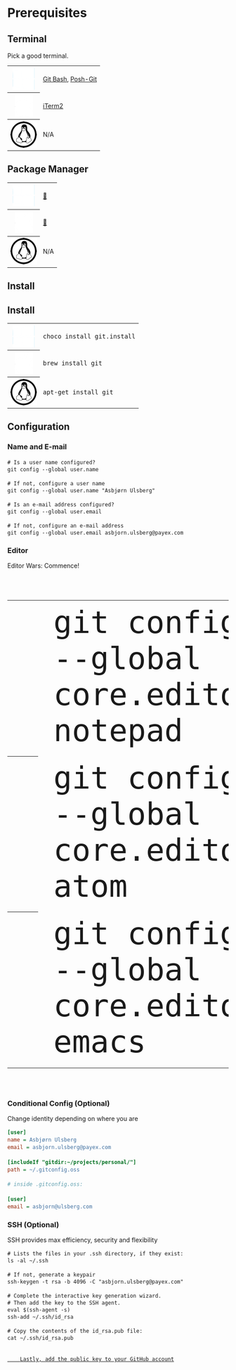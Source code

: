 # Prerequisites

## Terminal

Pick a good terminal.

<table>
    <tr>
        <th scope="row"><img src="./images/windows.png" alt="Windows"></th>
        <td>
            <a href="https://git-scm.com/downloads">Git Bash</a>,
            <a href="https://github.com/dahlbyk/posh-git">Posh-Git</a>
        </td>
    </tr>
    <tr>
        <th scope="row"><img src="./images/apple.png" alt="macOS"></th>
        <td><a href="https://www.iterm2.com/">iTerm2</a></td>
    </tr>
    <tr>
        <th scope="row"><img src="./images/tux.png" alt="Linux"></th>
        <td>N/A</td>
    </tr>
</table>

## Package Manager

<table>
    <tr>
        <th scope="row"><img src="./images/windows.png" alt="Windows"></th>
        <td><a href="https://chocolatey.org/">🍫</a></td>
    </tr>
    <tr>
        <th scope="row"><img src="./images/apple.png" alt="macOS"></th>
        <td><a href="https://brew.sh/">🍺</a></td>
    </tr>
    <tr>
        <th scope="row"><img src="./images/tux.png" alt="Linux"></th>
        <td>N/A</td>
    </tr>
</table>

## Install

<h2>Install</h2>
<table>
    <tr>
        <th scope="row"><img src="./images/windows.png" alt="Windows"></th>
        <td style="font-family: monospace">
            choco install git.install
        </td>
    </tr>
    <tr>
        <th scope="row"><img src="./images/apple.png" alt="macOS"></th>
        <td style="font-family: monospace">
            brew install git
        </td>
    </tr>
    <tr>
        <th scope="row"><img src="./images/tux.png" alt="Linux"></th>
        <td style="font-family: monospace">
            apt-get install git
        </td>
    </tr>
</table>

## Configuration

### Name and E-mail

```shell
# Is a user name configured?
git config --global user.name

# If not, configure a user name
git config --global user.name "Asbjørn Ulsberg"

# Is an e-mail address configured?
git config --global user.email

# If not, configure an e-mail address
git config --global user.email asbjorn.ulsberg@payex.com
```

### Editor

Editor Wars: Commence!

<table style="font-size: 70px">
    <tr>
        <th scope="row"><img src="./images/windows.png" alt="Windows"></th>
        <td style="font-family: monospace;">
            git config --global core.editor notepad
        </td>
    </tr>
    <tr>
        <th scope="row"><img src="./images/apple.png" alt="macOS"></th>
        <td style="font-family: monospace">
            git config --global core.editor atom
        </td>
    </tr>
    <tr>
        <th scope="row"><img src="./images/tux.png" alt="Linux"></th>
        <td style="font-family: monospace">
            git config --global core.editor emacs
        </td>
    </tr>
</table>

### Conditional Config (Optional)

Change identity depending on where you are

```ini
[user]
name = Asbjørn Ulsberg
email = asbjorn.ulsberg@payex.com

[includeIf "gitdir:~/projects/personal/"]
path = ~/.gitconfig.oss

# inside .gitconfig.oss:

[user]
email = asbjorn@ulsberg.com
```

### SSH (Optional)

<p>SSH provides max efficiency, security and flexibility</p>

<pre class="shell"><code style="max-height: none"># Lists the files in your .ssh directory, if they exist:
ls -al ~/.ssh

# If not, generate a keypair
ssh-keygen -t rsa -b 4096 -C "asbjorn.ulsberg@payex.com"

# Complete the interactive key generation wizard.
# Then add the key to the SSH agent.
eval $(ssh-agent -s)
ssh-add ~/.ssh/id_rsa

# Copy the contents of the id_rsa.pub file:
cat ~/.ssh/id_rsa.pub

<a href="https://help.github.com/articles/adding-a-new-ssh-key-to-your-github-account/#platform-linux">
    Lastly, add the public key to your GitHub account
</a>
